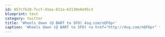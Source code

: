 ```yaml
---
id: 857cfb18-7ccf-41ea-811a-62130e8e95c3
blueprint: text
category: twitter
title: 'Wheels down (@ BART to SFO) 4sq.com/nQF6pr'
caption: 'Wheels down (@ BART to SFO) <a href="http://4sq.com/nQF6pr" title="http://4sq.com/nQF6pr" class="link link_untco">4sq.com/nQF6pr</a>'
---
```

